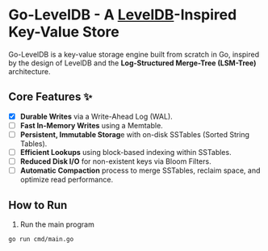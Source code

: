 # Go-LevelDB - A [LevelDB](https://github.com/google/leveldb)-Inspired Key-Value Store

Go-LevelDB is a key-value storage engine built from scratch in Go,
inspired by the design of LevelDB and the **Log-Structured Merge-Tree (LSM-Tree)** architecture.

## Core Features ✨
- [x] **Durable Writes** via a Write-Ahead Log (WAL).
- [ ] **Fast In-Memory Writes** using a Memtable.
- [ ] **Persistent, Immutable Storag**e with on-disk SSTables (Sorted String Tables).
- [ ] **Efficient Lookups** using block-based indexing within SSTables.
- [ ] **Reduced Disk I/O** for non-existent keys via Bloom Filters.
- [ ] **Automatic Compaction** process to merge SSTables, reclaim space, and optimize read performance.

## How to Run
1. Run the main program
```bash
go run cmd/main.go
```